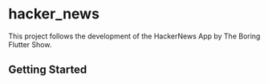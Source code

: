 # hacker_news

This project follows the development of the HackerNews App by The Boring Flutter Show.

## Getting Started

